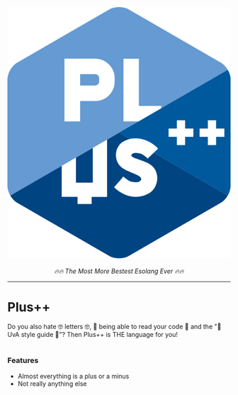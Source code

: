 <p align="center">
  <img src="https://raw.githubusercontent.com/wafelvloot/plus-pp/main/plus_pp_logo.svg">
  <br />
  <br />
  <i>🔥🔥  The Most More Bestest Esolang Ever 🔥🔥 </i>
</p>
<hr />

# Plus++

Do you also hate 🤓 letters 🤓, 🥱 being able to read your code 🥱 and the "🤢 UvA style guide 🤢"? Then Plus++ is THE language for you!
<br>
<br>
### Features
- Almost everything is a plus or a minus
- Not really anything else
